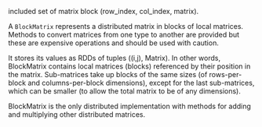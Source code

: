 included set of  matrix block \(row\_index, col\_index, matrix\).

A `BlockMatrix` represents a distributed matrix in blocks of local matrices. Methods to convert matrices from one type to another are provided but these are expensive operations and should be used with caution.

It stores its values as RDDs of tuples \(\(i,j\), Matrix\). In other words, BlockMatrix contains local matrices \(blocks\) referenced by their position in the matrix. Sub-matrices take up blocks of the same sizes \(of rows-per-block and columns-per-block dimensions\), except for the last sub-matrices, which can be smaller \(to allow the total matrix to be of any dimensions\).

BlockMatrix is the only distributed implementation with methods for adding and multiplying other distributed matrices.

